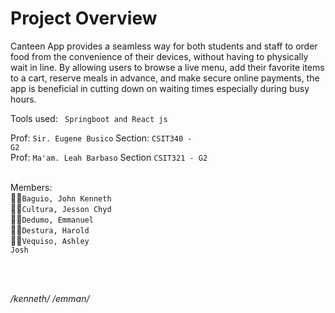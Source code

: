 # Project Overview
Canteen App provides a seamless way for both students and staff to order food from the convenience of their devices, without having to physically wait in line. By allowing users to browse a live menu, add their favorite items to a cart, reserve meals in advance, and make secure online payments, the app is beneficial in cutting down on waiting times especially during busy hours.

Tools used: <code> Springboot and React js </code>

Prof: <code>Sir. Eugene Busico</code> Section: <code>CSIT340 - G2</code> <br>
Prof: <code>Ma'am. Leah Barbaso</code> Section <code>CSIT321 - G2</code> <br> <br>


Members: <br>
👨‍💼<code>Baguio, John Kenneth</code><br>
👨‍💼<code>Cultura, Jesson Chyd</code><br>
👨‍💼<code>Dedumo, Emmanuel</code> <br>
👨‍💼<code>Destura, Harold</code> <br>
👨‍💼<code>Vequiso, Ashley Josh</code>

<br> <br>


*/kenneth/*
*/emman/*